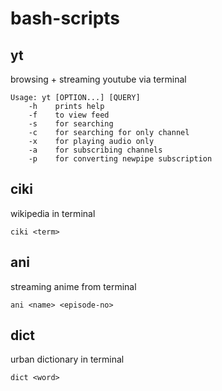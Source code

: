 # bash-scripts

## yt

browsing + streaming youtube via terminal

```
Usage: yt [OPTION...] [QUERY]
    -h    prints help
    -f    to view feed
    -s    for searching
    -c    for searching for only channel
    -x    for playing audio only
    -a    for subscribing channels
    -p    for converting newpipe subscription

```

## ciki

wikipedia in terminal

```
ciki <term>
```

## ani

streaming anime from terminal

```
ani <name> <episode-no>
```

## dict

urban dictionary in terminal

```
dict <word>
```
